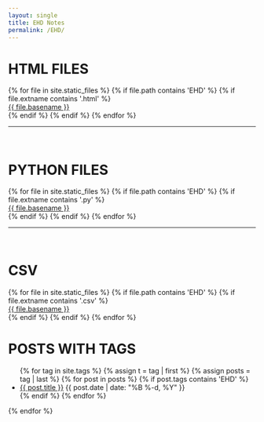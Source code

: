 ```yaml
---
layout: single
title: EHD Notes
permalink: /EHD/
---
```


<div>
<h1> HTML FILES </h1>
{% for file in site.static_files %}
    {% if file.path contains 'EHD' %}
        {% if file.extname contains '.html' %}
            <div><a href="https://danielcaraway.github.io/{{ file.path }}">{{ file.basename }}</a></div>
        {% endif %}
    {% endif %}
{% endfor %}
</div>
<hr>
<br>
<div>
<h1> PYTHON FILES </h1>
{% for file in site.static_files %}
    {% if file.path contains 'EHD' %}
        {% if file.extname contains '.py' %}
            <div><a href="https://danielcaraway.github.io/{{ file.path }}">{{ file.basename }}</a></div>
        {% endif %}
    {% endif %}
{% endfor %}
</div>
<hr>
<br>
<div>
<h1> CSV </h1>
{% for file in site.static_files %}
    {% if file.path contains 'EHD' %}
        {% if file.extname contains '.csv' %}
            <div><a href="https://danielcaraway.github.io/{{ file.path }}">{{ file.basename }}</a></div>
        {% endif %}
    {% endif %}
{% endfor %}
</div>

<!-- {{ t | downcase }} -->

<div>
<h1> POSTS WITH TAGS </h1>
<ul>
{% for tag in site.tags %}
{% assign t = tag | first %}
{% assign posts = tag | last %}
{% for post in posts %}
  {% if post.tags contains 'EHD' %}
  <li>
    <a href="{{ post.url }}">{{ post.title }}</a>
    <span class="date">{{ post.date | date: "%B %-d, %Y"  }}</span>
  </li>
  {% endif %}
{% endfor %}
</ul>
{% endfor %}
</div>
